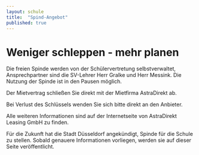 ```yaml
---
layout: schule
title:  "Spind-Angebot"
published: true
---
```




# Weniger schleppen - mehr planen

Die freien Spinde werden von der Schülervertretung selbstverwaltet, Ansprechpartner sind die SV-Lehrer Herr Gralke und Herr Messink. Die Nutzung der Spinde ist in den Pausen möglich.

Der Mietvertrag schließen Sie direkt mit der Mietfirma AstraDirekt ab.

Bei Verlust des Schlüssels wenden Sie sich bitte direkt an den Anbieter.

Alle weiteren Informationen sind auf der Internetseite von AstraDirekt Leasing GmbH zu finden.

Für die Zukunft hat die Stadt Düsseldorf angekündigt, Spinde für die Schule zu stellen. Sobald genauere Informationen vorliegen, werden sie auf dieser Seite veröffentlicht.

